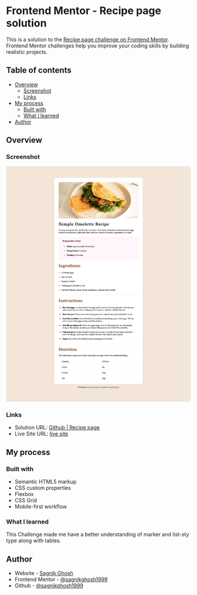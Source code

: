 # Frontend Mentor - Recipe page solution

This is a solution to the [Recipe page challenge on Frontend Mentor](https://www.frontendmentor.io/challenges/recipe-page-KiTsR8QQKm). Frontend Mentor challenges help you improve your coding skills by building realistic projects.

## Table of contents

- [Overview](#overview)
  - [Screenshot](#screenshot)
  - [Links](#links)
- [My process](#my-process)
  - [Built with](#built-with)
  - [What I learned](#what-i-learned)
- [Author](#author)

## Overview

### Screenshot

![Project screenshot](assets/images/screenshot.png)

### Links

- Solution URL: [Github | Recipe page](https://github.com/sagnikghosh1999/recipe-page)
- Live Site URL: [live site](https://your-live-site-url.com)

## My process

### Built with

- Semantic HTML5 markup
- CSS custom properties
- Flexbox
- CSS Grid
- Mobile-first workflow

### What I learned

This Challenge made me have a better understanding of marker and list-sty type along with tables.

## Author

- Website - [Sagnik Ghosh](https://sagnik-ghosh.vercel.app)
- Frontend Mentor - [@sagnikghosh1999](https://www.frontendmentor.io/profile/sagnikghosh1999)
- Github - [@sagnikghosh1999](https://github.com/sagnikghosh1999)
